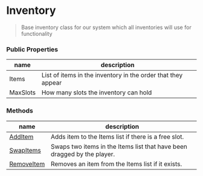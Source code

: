 # Inventory
> Base inventory class for our system which all inventories will use for functionality

### Public Properties
|name|description|
|----|-----------|
|Items|List of items in the inventory in the order that they appear|
|MaxSlots|How many slots the inventory can hold|

### Methods
|name|description|
|-|-|
|[AddItem](AddItem.md)|Adds item to the Items list if there is a free slot.|
|[SwapItems](../PlayerInventoty/SwapItems.md)|Swaps two items in the Items list that have been dragged by the player.|
|[RemoveItem](RemoveItem.md)|Removes an item from the Items list if it exists.|
